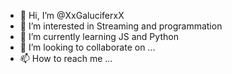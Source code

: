 - 👋 Hi, I’m @XxGaluciferxX
- 👀 I’m interested in Streaming and programmation
- 🌱 I’m currently learning JS and Python
- 💞️ I’m looking to collaborate on ...
- 📫 How to reach me ...

<!---
XxGaluciferxX/XxGaluciferxX is a ✨ special ✨ repository because its `README.md` (this file) appears on your GitHub profile.
You can click the Preview link to take a look at your changes.
--->
